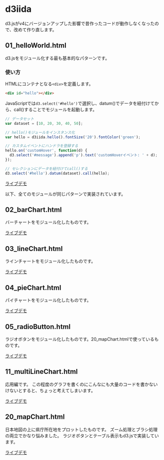 # d3iida

d3.jsがv4にバージョンアップした影響で昔作ったコードが動作しなくなったので、改めて作り直します。


## 01_helloWorld.html

d3.jsをモジュール化する最も基本的なパターンです。

### 使い方

HTMLにコンテナとなる```<div>```を定義します。

```html
<div id="hello"></div>
```

JavaScriptでは```d3.select('#hello')```で選択し、datum()でデータを紐付けてから、call()することでモジュールを起動します。

```js
// データセット
var dataset = [10, 20, 30, 40, 50];

// hello()モジュールをインスタンス化
var hello = d3iida.hello().fontSize('20').fontColor('green');

// カスタムイベントにハンドラを登録する
hello.on('customHover', function(d) {
  d3.select('#message').append('p').text('customHoverイベント: ' + d);
});

// セレクションにデータを紐付けてcall()する
d3.select('#hello').datum(dataset).call(hello);
```

[ライブデモ](https://sites.google.com/site/d3iidademo/01_helloworld)


以下、全てのモジュールが同じパターンで実装されています。


## 02_barChart.html

バーチャートをモジュール化したものです。

[ライブデモ](https://sites.google.com/site/d3iidademo/02_barchart)


## 03_lineChart.html

ラインチャートをモジュール化したものです。

[ライブデモ](https://sites.google.com/site/d3iidademo/03_linechart)


## 04_pieChart.html

パイチャートをモジュール化したものです。

[ライブデモ](https://sites.google.com/site/d3iidademo/04_piechart)


## 05_radioButton.html

ラジオボタンをモジュール化したものです。20_mapChart.htmlで使っているものです。

[ライブデモ](https://sites.google.com/site/d3iidademo/05_radiobutton)


## 11_multiLineChart.html

応用編です。
この程度のグラフを書くのにこんなにも大量のコードを書かないけないとすると、ちょっと考えてしまいます。

[ライブデモ](https://sites.google.com/site/d3iidademo/11_multilinechart)


## 20_mapChart.html

日本地図の上に県庁所在地をプロットしたものです。
ズーム処理とブラシ処理の両立でかなり悩みました。
ラジオボタンとテーブル表示もd3.jsで実装しています。

[ライブデモ](https://sites.google.com/site/d3iidademo/20_mapchart)

